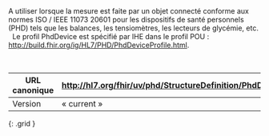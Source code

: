 
&nbsp;

A utiliser lorsque la mesure est faite par un objet connecté conforme aux normes ISO / IEEE 11073 20601 pour les dispositifs de santé personnels (PHD) tels que les balances, les tensiomètres, les lecteurs de glycémie, etc.  
&nbsp;
Le profil PhdDevice est spécifié par IHE dans le profil POU : http://build.fhir.org/ig/HL7/PHD/PhdDeviceProfile.html.

&nbsp;

|     URL   canonique    |     http://hl7.org/fhir/uv/phd/StructureDefinition/PhdDevice    |
|------------------------|-----------------------------------------------------------------|
|     Version            |     « current »                                                 |
{: .grid }
&nbsp;

